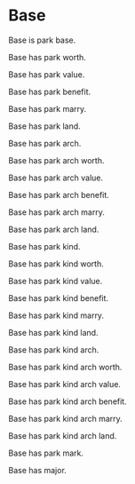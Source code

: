 # Base

Base is park base.

Base has park worth.

Base has park value.

Base has park benefit.

Base has park marry.

Base has park land.

Base has park arch.

Base has park arch worth.

Base has park arch value.

Base has park arch benefit.

Base has park arch marry.

Base has park arch land.

Base has park kind.

Base has park kind worth.

Base has park kind value.

Base has park kind benefit.

Base has park kind marry.

Base has park kind land.

Base has park kind arch.

Base has park kind arch worth.

Base has park kind arch value.

Base has park kind arch benefit.

Base has park kind arch marry.

Base has park kind arch land.

Base has park mark.

Base has major.